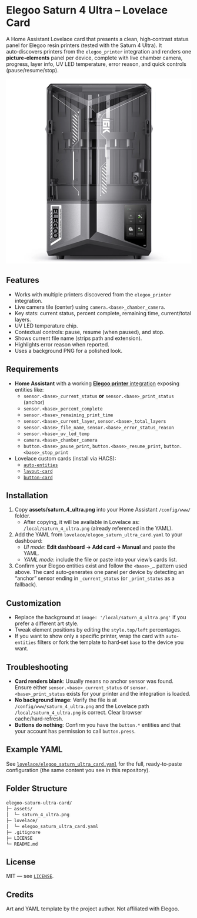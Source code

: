 
# Elegoo Saturn 4 Ultra – Lovelace Card

A Home Assistant Lovelace card that presents a clean, high‑contrast status panel for Elegoo resin printers (tested with the Saturn 4 Ultra). It auto‑discovers printers from the `elegoo_printer` integration and renders one **picture‑elements** panel per device, complete with live chamber camera, progress, layer info, UV LED temperature, error reason, and quick controls (pause/resume/stop).

![Card background](assets/saturn_4_ultra.png)

## Features
- Works with multiple printers discovered from the `elegoo_printer` integration.
- Live camera tile (center) using `camera.<base>_chamber_camera`.
- Key stats: current status, percent complete, remaining time, current/total layers.
- UV LED temperature chip.
- Contextual controls: pause, resume (when paused), and stop.
- Shows current file name (strips path and extension).
- Highlights error reason when reported.
- Uses a background PNG for a polished look.

## Requirements
- **Home Assistant** with a working [**Elegoo printer** integration](https://github.com/danielcherubini/elegoo-homeassistant) exposing entities like:
  - `sensor.<base>_current_status` **or** `sensor.<base>_print_status` (anchor)
  - `sensor.<base>_percent_complete`
  - `sensor.<base>_remaining_print_time`
  - `sensor.<base>_current_layer`, `sensor.<base>_total_layers`
  - `sensor.<base>_file_name`, `sensor.<base>_error_status_reason`
  - `sensor.<base>_uv_led_temp`
  - `camera.<base>_chamber_camera`
  - `button.<base>_pause_print`, `button.<base>_resume_print`, `button.<base>_stop_print`
- Lovelace custom cards (install via HACS):
  - [`auto-entities`](https://github.com/thomasloven/lovelace-auto-entities)
  - [`layout-card`](https://github.com/thomasloven/lovelace-layout-card)
  - [`button-card`](https://github.com/custom-cards/button-card)

## Installation
1. Copy **assets/saturn_4_ultra.png** into your Home Assistant `/config/www/` folder.
   - After copying, it will be available in Lovelace as: `/local/saturn_4_ultra.png` (already referenced in the YAML).
2. Add the YAML from `lovelace/elegoo_saturn_ultra_card.yaml` to your dashboard:
   - *UI mode*: **Edit dashboard → Add card → Manual** and paste the YAML.
   - *YAML mode*: include the file or paste into your view’s cards list.
3. Confirm your Elegoo entities exist and follow the `<base>_…` pattern used above. The card auto‑generates one panel per device by detecting an “anchor” sensor ending in `_current_status` (or `_print_status` as a fallback).

## Customization
- Replace the background at `image: '/local/saturn_4_ultra.png'` if you prefer a different art style.
- Tweak element positions by editing the `style.top/left` percentages.
- If you want to show only a specific printer, wrap the card with `auto-entities` filters or fork the template to hard‑set `base` to the device you want.

## Troubleshooting
- **Card renders blank**: Usually means no anchor sensor was found. Ensure either `sensor.<base>_current_status` or `sensor.<base>_print_status` exists for your printer and the integration is loaded.
- **No background image**: Verify the file is at `/config/www/saturn_4_ultra.png` and the Lovelace path `/local/saturn_4_ultra.png` is correct. Clear browser cache/hard‑refresh.
- **Buttons do nothing**: Confirm you have the `button.*` entities and that your account has permission to call `button.press`.

## Example YAML
See [`lovelace/elegoo_saturn_ultra_card.yaml`](lovelace/elegoo_saturn_ultra_card.yaml) for the full, ready‑to‑paste configuration (the same content you see in this repository).

## Folder Structure
```
elegoo-saturn-ultra-card/
├─ assets/
│  └─ saturn_4_ultra.png
├─ lovelace/
│  └─ elegoo_saturn_ultra_card.yaml
├─ .gitignore
├─ LICENSE
└─ README.md
```

## License
MIT — see [`LICENSE`](LICENSE).

## Credits
Art and YAML template by the project author. Not affiliated with Elegoo.
